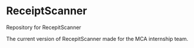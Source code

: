 # ReceiptScanner
Repository for RecepitScanner

The current version of RecepitScanner made for the MCA internship team.
